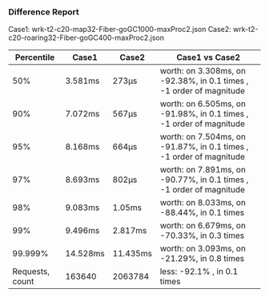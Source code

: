 ### Difference Report
Case1: wrk-t2-c20-map32-Fiber-goGC1000-maxProc2.json
Case2: wrk-t2-c20-roaring32-Fiber-goGC400-maxProc2.json

|Percentile|Case1|Case2|Case1 vs Case2|
|---|---|---|---|
|50%|3.581ms|273µs|worth: on 3.308ms, on -92.38%, in 0.1 times , -1 order of magnitude|
|90%|7.072ms|567µs|worth: on 6.505ms, on -91.98%, in 0.1 times , -1 order of magnitude|
|95%|8.168ms|664µs|worth: on 7.504ms, on -91.87%, in 0.1 times , -1 order of magnitude|
|97%|8.693ms|802µs|worth: on 7.891ms, on -90.77%, in 0.1 times , -1 order of magnitude|
|98%|9.083ms|1.05ms|worth: on 8.033ms, on -88.44%, in 0.1 times |
|99%|9.496ms|2.817ms|worth: on 6.679ms, on -70.33%, in 0.3 times |
|99.999%|14.528ms|11.435ms|worth: on 3.093ms, on -21.29%, in 0.8 times |
|Requests, count|163640|2063784|less: -92.1% , in 0.1 times |
